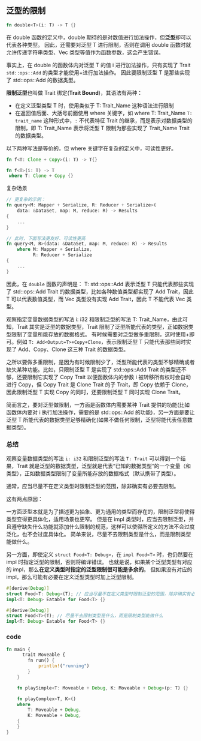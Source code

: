 ## 泛型的限制

```rs
fn double<T>(i: T) -> T {}
```

在 double 函数的定义中，double 期待的是对数值进行加法操作，但**泛型**却可以代表各种类型。
因此，还需要对泛型 T 进行限制，否则在调用 double 函数时就允许传递字符串类型、Vec 类型等值作为函数参数，这会产生错误。

事实上，在 double 的函数体内对泛型 T 的值 i 进行加法操作，只有实现了 Trait `std::ops::Add` 的类型才能使用+进行加法操作。
因此要限制泛型 T 是那些实现了 std::ops::Add 的数据类型。

**限制泛型**也叫做 Trait 绑定(**Trait Bound**)，其语法有两种：

- 在定义泛型类型 T 时，使用类似于 T: Trait_Name 这种语法进行限制
- 在返回值后面、大括号前面使用 where 关键字，如 where T: Trait_Name
  `T: trait_name` 这种形式中，`:` 不代表特征 Trait 的继承，而是表示对数据类型的限制，即 T: Trait_Name 表示将泛型 T 限制为那些实现了 Trait_Name Trait 的数据类型。

以下两种写法是等价的，但 where 关键字在复杂的定义中，可读性更好。

```rs
fn f<T: Clone + Copy>(i: T) -> T{}

fn f<T>(i: T) -> T
 where T: Clone + Copy {}
```

复杂场景

```rs
// 更复杂的示例：
fn query<M: Mapper + Serialize, R: Reducer + Serialize>(
    data: &DataSet, map: M, reduce: R) -> Results
{
    ...
}

// 此时，下面写法更友好、可读性更高
fn query<M, R>(data: &DataSet, map: M, reduce: R) -> Results
    where M: Mapper + Serialize,
          R: Reducer + Serialize
{
    ...
}
```

因此，在 `double` 函数的声明是：
T: std::ops::Add 表示泛型 T 只能代表那些实现了 std::ops::Add Trait 的数据类型，比如各种数值类型都实现了 Add Trait，因此 T 可以代表数值类型，而 Vec 类型没有实现 Add Trait，因此 T 不能代表 Vec 类型。

观察指定变量数据类型的写法 i: i32 和限制泛型的写法 T: Trait_Name，由此可知，Trait 其实是泛型的数据类型，Trait 限制了泛型所能代表的类型，正如数据类型限制了变量所能存放的数据格式。
有时候需要对泛型做多重限制，这时使用+即可。例如 `T: Add<Output=T>+Copy+Clone`，表示限制泛型 T 只能代表那些同时实现了 Add、Copy、Clone 这三种 Trait 的数据类型。

之所以要做多重限制，是因为有时候限制少了，泛型所能代表的类型不够精确或者缺失某种功能。比如，只限制泛型 T 是实现了 std::ops::Add Trait 的类型还不够，还要限制它实现了 Copy Trait 以便函数体内的参数 i 被转移所有权时会自动进行 Copy，但 Copy Trait 是 Clone Trait 的子 Trait，即 Copy 依赖于 Clone，因此限制泛型 T 实现 Copy 的同时，还要限制泛型 T 同时实现 Clone Trait。

简而言之，要对泛型做限制，一方面是函数体内需要某种 Trait 提供的功能(比如函数体内要对 i 执行加法操作，需要的是 std::ops::Add 的功能)，另一方面是要让泛型 T 所能代表的数据类型足够精确化(如果不做任何限制，泛型将能代表任意数据类型)。

### 总结

观察变量数据类型的写法 `i: i32` 和限制泛型的写法 `T: Trait` 可以得到一个结果，Trait 就是泛型的数据类型，泛型就是代表“已知的数据类型”的一个变量（和类型），正如数据类型限制了变量所能存放的数据格式（默认携带了类型）。

通常，应当尽量不在定义类型时限制泛型的范围，除非确实有必要去限制。

这有两点原因：

一方面泛型本就是为了描述更为抽象、更为通用的类型而存在的，限制泛型将使得类型变得更具体化，适用场景也更窄。
但是在 impl 类型时，应当去限制泛型，并且遵守缺失什么功能就添加什么限制的规范，这样可以使得所定义的方法不会过度泛化，也不会过度具体化。
简单来说，尽量不去限制类型是什么，而是限制类型能做什么。

另一方面，即使定义 `struct Food<T: Debug>`，在 `impl Food<T>` 时，也仍然要在 impl 时指定泛型的限制，否则将编译错误。
也就是说，如果某个泛型类型有对应的 impl，那么**在定义类型时指定的泛型限制很可能是多余的**。
但如果没有对应的 impl，那么可能有必要在定义泛型类型时加上泛型限制。

```rs
#[derive(Debug)]
struct Food<T: Debug>(T); // 应当尽量不在定义类型时限制泛型的范围，除非确实有必要去限制，否则很可能是冗余的。
impl<T: Debug> Eatable for Food<T> {}

#[derive(Debug)]
struct Food<T>(T); // 尽量不去限制类型是什么，而是限制类型能做什么
impl<T: Debug> Eatable for Food<T> {}
```

### code

```rs
fn main {
      trait Moveable {
        fn run() {
            println!("running")
        }
    }

    fn playSimple<T: Moveable + Debug, K: Moveable + Debug>(p: T) {}

    fn playComplex<T, K>()
    where
        T: Moveable + Debug,
        K: Moveable + Debug,
    {
    }
}
```
